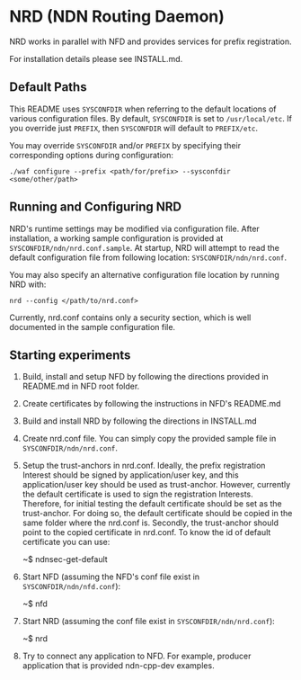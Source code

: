 NRD (NDN Routing Daemon)
========================
NRD works in parallel with NFD and provides services for prefix registration.

For installation details please see INSTALL.md.

## Default Paths

This README uses `SYSCONFDIR` when referring to the default locations of
various configuration files.  By default, `SYSCONFDIR` is set to
`/usr/local/etc`.  If you override just `PREFIX`, then `SYSCONFDIR` will
default to `PREFIX/etc`.

You may override `SYSCONFDIR` and/or `PREFIX` by specifying their
corresponding options during configuration:

    ./waf configure --prefix <path/for/prefix> --sysconfdir <some/other/path>

## Running and Configuring NRD

NRD's runtime settings may be modified via configuration file.  After
installation, a working sample configuration is provided at
`SYSCONFDIR/ndn/nrd.conf.sample`. At startup, NRD will attempt to
read the default configuration file from following location:
`SYSCONFDIR/ndn/nrd.conf`.

You may also specify an alternative configuration file location
by running NRD with:

    nrd --config </path/to/nrd.conf>

Currently, nrd.conf contains only a security section, which is well documented
in the sample configuration file.

## Starting experiments

1. Build, install and setup NFD by following the directions provided in
README.md in NFD root folder.

2. Create certificates by following the instructions in NFD's README.md

3. Build and install NRD by following the directions in INSTALL.md

4. Create nrd.conf file. You can simply copy the provided sample file in
`SYSCONFDIR/ndn/nrd.conf`.

5. Setup the trust-anchors in nrd.conf. Ideally, the prefix registration
Interest should be signed by application/user key, and this application/user
key should be used as trust-anchor. However, currently the default certificate
is used to sign the registration Interests. Therefore, for initial testing the
default certificate should be set as the trust-anchor. For doing so, the default
certificate should be copied in the same folder where the nrd.conf is.
Secondly, the trust-anchor should point to the copied certificate in nrd.conf.
To know the id of default certificate you can use:

    ~$ ndnsec-get-default

6. Start NFD (assuming the NFD's conf file exist in `SYSCONFDIR/ndn/nfd.conf`):

    ~$ nfd

7. Start NRD (assuming the conf file exist in `SYSCONFDIR/ndn/nrd.conf`):

    ~$ nrd

8. Try to connect any application to NFD. For example, producer application that is provided
ndn-cpp-dev examples.


